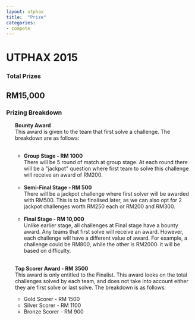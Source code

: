 ```yaml
---
layout: utphax
title:  "Prize"
categories:
- compete
---
```


<h1>UTPHAX 2015</h1>
<h3>Total Prizes</h3>

<h2>RM15,000</h2>



<div class="panel panel-primary">
  <div class="panel-heading">
    <h3 class="panel-title">Prizing Breakdown</h3>
  </div>
  <div class="panel-body">

  <ul><b>Bounty Award</b><br/>
    This award is given to the team that first solve a challenge. The breakdown are as follows:
    <ul><br/>
      <li><b>Group Stage - RM 1000</b><br/>
        There will be 5 round of match at group stage. At each round there will be a "jackpot" question where first team to solve this challenge will receive an award of RM200.<br/><br/></li>
      <li><b>Semi-Final Stage - RM 500</b><br/>
        There will be a jackpot challenge where first solver will be awarded with RM500. This is to be finalised later, as we can also opt for 2 jackpot challenges worth RM250 each or RM200 and RM300.<br/><br/></li>
      <li><b>Final Stage - RM 10,000</b><br/>
        Unlike earlier stage, all challenges at Final stage have a bounty award. Any teams that first solve will receive an award. However, each challenge will have a different value of award. For example, a challenge could be RM800, while the other is RM2000. it will be based on difficulty.<br/><br/></li>
    </ul>
  </ul>
  <ul><b>Top Scorer Award - RM 3500</b><br/>
    This award is only entitled to the Finalist. This award looks on the total challenges solved by each team, and does not take into account either they are first solve or last solve. The breakdown is as follows:
    <ul>
      <li>Gold Scorer - RM 1500</li>
      <li>Silver Scorer - RM 1100</li>
      <li>Bronze Scorer - RM 900</li>
    </ul>
  </ul>
  </div>
</div>
